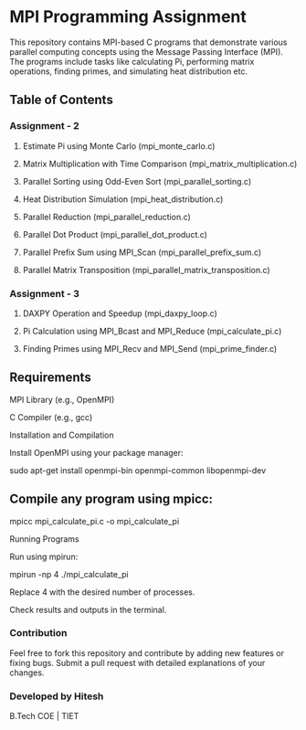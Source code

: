 # MPI Programming Assignment

This repository contains MPI-based C programs that demonstrate various parallel computing concepts using the Message Passing Interface (MPI). The programs include tasks like calculating Pi, performing matrix operations, finding primes, and simulating heat distribution etc.

## Table of Contents

### Assignment - 2
1. Estimate Pi using Monte Carlo (mpi_monte_carlo.c)

2. Matrix Multiplication with Time Comparison (mpi_matrix_multiplication.c)

3. Parallel Sorting using Odd-Even Sort (mpi_parallel_sorting.c)

4. Heat Distribution Simulation (mpi_heat_distribution.c)

5. Parallel Reduction (mpi_parallel_reduction.c)

6. Parallel Dot Product (mpi_parallel_dot_product.c)

7. Parallel Prefix Sum using MPI_Scan (mpi_parallel_prefix_sum.c)

8. Parallel Matrix Transposition (mpi_parallel_matrix_transposition.c)

### Assignment - 3
1. DAXPY Operation and Speedup (mpi_daxpy_loop.c)

2. Pi Calculation using MPI_Bcast and MPI_Reduce (mpi_calculate_pi.c)

3. Finding Primes using MPI_Recv and MPI_Send (mpi_prime_finder.c)

## Requirements

MPI Library (e.g., OpenMPI)

C Compiler (e.g., gcc)

Installation and Compilation

Install OpenMPI using your package manager:

sudo apt-get install openmpi-bin openmpi-common libopenmpi-dev


## Compile any program using mpicc:

mpicc mpi_calculate_pi.c -o mpi_calculate_pi

Running Programs

Run using mpirun:

mpirun -np 4 ./mpi_calculate_pi

Replace 4 with the desired number of processes.

Check results and outputs in the terminal.

### Contribution

Feel free to fork this repository and contribute by adding new features or fixing bugs. Submit a pull request with detailed explanations of your changes.

### Developed by Hitesh
B.Tech COE | TIET
